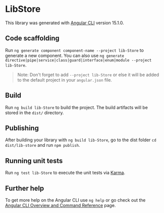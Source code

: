 # LibStore

This library was generated with [Angular CLI](https://github.com/angular/angular-cli) version 15.1.0.

## Code scaffolding

Run `ng generate component component-name --project lib-Store` to generate a new component. You can also use `ng generate directive|pipe|service|class|guard|interface|enum|module --project lib-Store`.
> Note: Don't forget to add `--project lib-Store` or else it will be added to the default project in your `angular.json` file. 

## Build

Run `ng build lib-Store` to build the project. The build artifacts will be stored in the `dist/` directory.

## Publishing

After building your library with `ng build lib-Store`, go to the dist folder `cd dist/lib-store` and run `npm publish`.

## Running unit tests

Run `ng test lib-Store` to execute the unit tests via [Karma](https://karma-runner.github.io).

## Further help

To get more help on the Angular CLI use `ng help` or go check out the [Angular CLI Overview and Command Reference](https://angular.io/cli) page.
